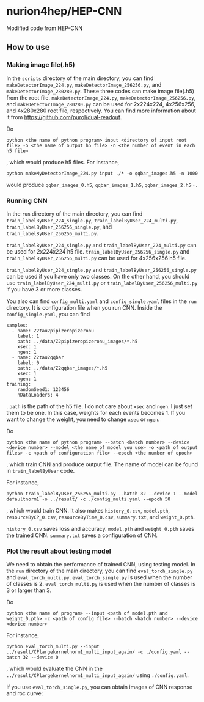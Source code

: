 # nurion4hep/HEP-CNN
Modified code from HEP-CNN

## How to use
### Making image file(.h5)
In the `scripts` directory of the main directory, you can find `makeDetectorImage_224.py`, `makeDetectorImage_256256.py`, and `makeDetectorImage_280280.py`.
These three codes can make image file(.h5) from the root file. `makeDetectorImage_224.py`, `makeDetectorImage_256256.py`, and `makeDetectorImage_280280.py` can be used for 2x224x224, 4x256x256, and 4x280x280 root file, respectively. You can find more information about it from https://github.com/purol/dual-readout.

Do

    python <the name of python program> input <directory of input root file> -o <the name of output h5 file> -n <the number of event in each h5 file>

, which would produce h5 files. For instance,

    python makeMyDetectorImage_224.py input ./* -o qqbar_images.h5 -n 1000

would produce `qqbar_images_0.h5`, `qqbar_images_1.h5`, `qqbar_images_2.h5`···.

### Running CNN
In the `run` directory of the main directory, you can find `train_labelByUser_224_single.py`, `train_labelByUser_224_multi.py`, `train_labelByUser_256256_single.py`, and `train_labelByUser_256256_multi.py`.

`train_labelByUser_224_single.py` and `train_labelByUser_224_multi.py` can be used for 2x224x224 h5 file. `train_labelByUser_256256_single.py` and `train_labelByUser_256256_multi.py` can be used for 4x256x256 h5 file.

`train_labelByUser_224_single.py` and `train_labelByUser_256256_single.py` can be used if you have only two classes. On the other hand, you should use `train_labelByUser_224_multi.py` or `train_labelByUser_256256_multi.py` if you have 3 or more classes.

You also can find `config_multi.yaml` and `config_single.yaml` files in the `run` directory. It is configuration file when you run CNN. Inside the `config_single.yaml`, you can find

    samples:
      - name: Z2tau2pipizeropizeronu
        label: 1
        path: ../data/Z2pipizeropizeronu_images/*.h5
        xsec: 1
        ngen: 1
      - name: Z2tau2qqbar
        label: 0
        path: ../data/Z2qqbar_images/*.h5
        xsec: 1
        ngen: 1
    training:
        randomSeed1: 123456
        nDataLoaders: 4
. `path` is the path of the h5 file. I do not care about `xsec` and `ngen`. I just set them to be one. In this case, weights for each events becomes 1. If you want to change the weight, you need to change `xsec` or `ngen`.

Do

    python <the name of python program> --batch <batch number> --device <device number> --model <the name of model you use> -o <path of output files> -c <path of configuration file> --epoch <the number of epoch>

, which train CNN and produce output file. The name of model can be found in `train_labelByUser` code.

For instance,

    python train_labelByUser_256256_multi.py --batch 32 --device 1 --model defaultnorm1 -o ../result/ -c ./config_multi.yaml --epoch 50

, which would train CNN. It also makes `history_0.csv`, `model.pth`, `resourceByCP_0.csv`, `resourceByTime_0.csv`, `summary.txt`, and `weight_0.pth`.

`history_0.csv` saves loss and accuracy. `model.pth` and `weight_0.pth` saves the trained CNN. `summary.txt` saves a configuration of CNN. 

### Plot the result about testing model
We need to obtain the performance of trained CNN, using testing model.
In the `run` directory of the main directory, you can find `eval_torch_single.py` and `eval_torch_multi.py`. `eval_torch_single.py` is used when the number of classes is 2. `eval_torch_multi.py` is used when the number of classes is 3 or larger than 3.

Do

    python <the name of program> --input <path of model.pth and weight_0.pth> -c <path of config file> --batch <batch number> --device <device number>

For instance,

    python eval_torch_multi.py --input ../result/CPlargekernelnorm1_multi_input_again/ -c ./config.yaml --batch 32 --device 0

, which would evaluate the CNN in the `../result/CPlargekernelnorm1_multi_input_again/` using `./config.yaml`.

If you use `eval_torch_single.py`, you can obtain images of CNN response and roc curve:
